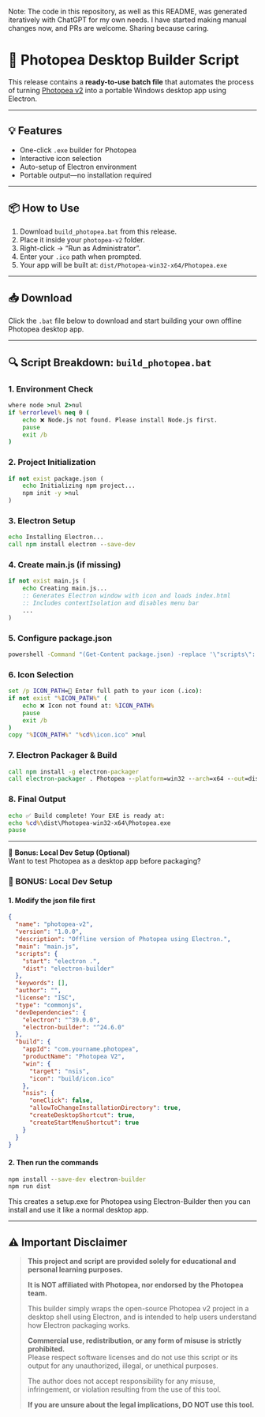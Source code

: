 Note: The code in this repository, as well as this README, was generated iteratively with ChatGPT for my own needs. I have started making manual changes now, and PRs are welcome. Sharing because caring.
# 🚀 Photopea Desktop Builder Script

This release contains a **ready-to-use batch file** that automates the process of turning [Photopea v2](https://gitflic.ru/project/photopea-v2/photopea-v-2) into a portable Windows desktop app using Electron.

---

## 💡 Features
- One-click `.exe` builder for Photopea
- Interactive icon selection
- Auto-setup of Electron environment
- Portable output—no installation required

---

## 📦 How to Use
1. Download `build_photopea.bat` from this release.
2. Place it inside your `photopea-v2` folder.
3. Right-click → “Run as Administrator”.
4. Enter your `.ico` path when prompted.
5. Your app will be built at:
   `dist/Photopea-win32-x64/Photopea.exe`
   
---

## 📥 Download
Click the `.bat` file below to download and start building your own offline Photopea desktop app.

---

## 🔍 Script Breakdown: `build_photopea.bat`

### 1. Environment Check
```bat
where node >nul 2>nul
if %errorlevel% neq 0 (
    echo ❌ Node.js not found. Please install Node.js first.
    pause
    exit /b
)
```

### 2. Project Initialization
```bat
if not exist package.json (
    echo Initializing npm project...
    npm init -y >nul
)
```

### 3. Electron Setup
```bat
echo Installing Electron...
call npm install electron --save-dev
```

### 4. Create main.js (if missing)
```bat
if not exist main.js (
    echo Creating main.js...
    :: Generates Electron window with icon and loads index.html
    :: Includes contextIsolation and disables menu bar
    ...
)
```

### 5. Configure package.json
```bat
powershell -Command "(Get-Content package.json) -replace '\"scripts\": \{[^}]*\}', '\"scripts\": {\"start\": \"electron .\"}' | Set-Content package.json"
```

### 6. Icon Selection
```bat
set /p ICON_PATH=💠 Enter full path to your icon (.ico):
if not exist "%ICON_PATH%" (
    echo ❌ Icon not found at: %ICON_PATH%
    pause
    exit /b
)
copy "%ICON_PATH%" "%cd%\icon.ico" >nul
```

### 7. Electron Packager & Build
```bat
call npm install -g electron-packager
call electron-packager . Photopea --platform=win32 --arch=x64 --out=dist --overwrite --icon=icon.ico
```

### 8. Final Output
```bat
echo ✅ Build complete! Your EXE is ready at:
echo %cd%\dist\Photopea-win32-x64\Photopea.exe
pause
```

---

🎁 **Bonus: Local Dev Setup (Optional)**  
Want to test Photopea as a desktop app before packaging?

### 🧪 BONUS: Local Dev Setup

#### 1. Modify the json file first
```json
{
  "name": "photopea-v2",
  "version": "1.0.0",
  "description": "Offline version of Photopea using Electron.",
  "main": "main.js",
  "scripts": {
    "start": "electron .",
    "dist": "electron-builder"
  },
  "keywords": [],
  "author": "",
  "license": "ISC",
  "type": "commonjs",
  "devDependencies": {
    "electron": "^39.0.0",
    "electron-builder": "^24.6.0"
  },
  "build": {
    "appId": "com.yourname.photopea",
    "productName": "Photopea V2",
    "win": {
      "target": "nsis",
      "icon": "build/icon.ico"
    },
    "nsis": {
      "oneClick": false,
      "allowToChangeInstallationDirectory": true,
      "createDesktopShortcut": true,
      "createStartMenuShortcut": true
    }
  }
}
```

#### 2. Then run the commands

```bat
npm install --save-dev electron-builder
npm run dist
```
This creates a setup.exe for Photopea using Electron-Builder then you can install and use it like a normal desktop app.

---

## ⚠️ **Important Disclaimer**

> **This project and script are provided solely for educational and personal learning purposes.**
>
> **It is NOT affiliated with Photopea, nor endorsed by the Photopea team.**
>
> This builder simply wraps the open-source Photopea v2 project in a desktop shell using Electron, and is intended to help users understand how Electron packaging works.
>
> **Commercial use, redistribution, or any form of misuse is strictly prohibited.**  
> Please respect software licenses and do not use this script or its output for any unauthorized, illegal, or unethical purposes.  
>  
> The author does not accept responsibility for any misuse, infringement, or violation resulting from the use of this tool.  
>
> **If you are unsure about the legal implications, DO NOT use this tool.**
